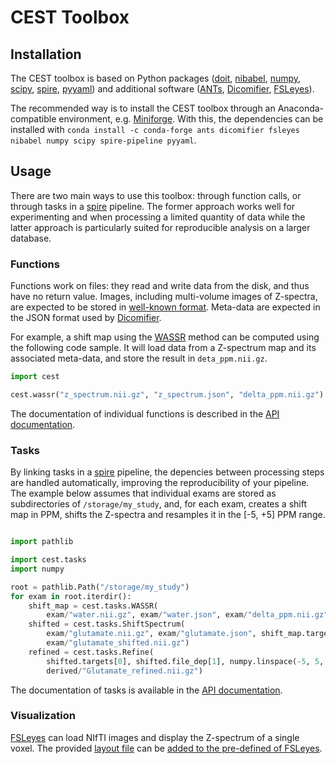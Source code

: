 # CEST Toolbox

## Installation

The CEST toolbox is based on Python packages ([doit](https://pydoit.org), [nibabel](https://nipy.org/nibabel), [numpy](https://numpy.org), [scipy](https://scipy.org), [spire](https://github.com/lamyj/spire), [pyyaml](https://pyyaml.org)) and additional software ([ANTs](https://github.com/ANTsX/ANTs), [Dicomifier](https://dicomifier.readthedocs.io), [FSLeyes](https://open.win.ox.ac.uk/pages/fsl/fsleyes/fsleyes/userdoc/)).

The recommended way is to install the CEST toolbox through an Anaconda-compatible environment, e.g. [Miniforge](https://github.com/conda-forge/miniforge). With this, the dependencies can be installed with  `conda install -c conda-forge ants dicomifier fsleyes nibabel numpy scipy spire-pipeline pyyaml`.

## Usage

There are two main ways to use this toolbox: through function calls, or through tasks in a [spire](https://github.com/lamyj/spire) pipeline. The former approach works well for experimenting and when processing a limited quantity of data while the latter approach is particularly suited for reproducible analysis on a larger database.

### Functions

Functions work on files: they read and write data from the disk, and thus have no return value. Images, including multi-volume images of Z-spectra, are expected to be stored in [well-known format](https://nipy.org/nibabel/api.html). Meta-data are expected in the JSON format used by [Dicomifier](https://dicomifier.readthedocs.io).

For example, a shift map using the [WASSR](https://doi.org/10.1002/mrm.21873) method can be computed using the following code sample. It will load data from a Z-spectrum map and its associated meta-data, and store the result in `deta_ppm.nii.gz`.

```python
import cest

cest.wassr("z_spectrum.nii.gz", "z_spectrum.json", "delta_ppm.nii.gz")
```

The documentation of individual functions is described in the [API documentation](api/functions.rst).

### Tasks

By linking tasks in a [spire](https://github.com/lamyj/spire) pipeline, the depencies between processing steps are handled automatically, improving the reproducibility of your pipeline. The example below assumes that individual exams are stored as subdirectories of `/storage/my_study`, and, for each exam, creates a shift map in PPM, shifts the Z-spectra and resamples it in the [-5, +5] PPM range.

```python

import pathlib

import cest.tasks
import numpy

root = pathlib.Path("/storage/my_study")
for exam in root.iterdir():
    shift_map = cest.tasks.WASSR(
        exam/"water.nii.gz", exam/"water.json", exam/"delta_ppm.nii.gz")
    shifted = cest.tasks.ShiftSpectrum(
        exam/"glutamate.nii.gz", exam/"glutamate.json", shift_map.targets[0],
        exam/"glutamate_shifted.nii.gz")
    refined = cest.tasks.Refine(
        shifted.targets[0], shifted.file_dep[1], numpy.linspace(-5, 5, 501),
        derived/"Glutamate_refined.nii.gz")
```

The documentation of tasks is available in the [API documentation](api/tasks.rst).

### Visualization

[FSLeyes](https://open.win.ox.ac.uk/pages/fsl/fsleyes/fsleyes/userdoc/) can load NIfTI images and display the Z-spectrum of a single voxel. The provided [layout file](_static/cest.txt) can be [added to the pre-defined of FSLeyes](https://open.win.ox.ac.uk/pages/fsl/fsleyes/fsleyes/userdoc/customising.html#layouts).
